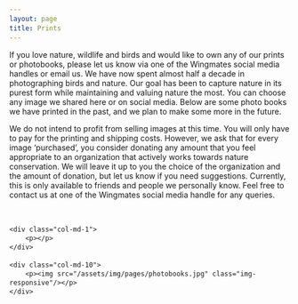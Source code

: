 ```yaml
---
layout: page
title: Prints
---
```



If you love nature, wildlife and birds and would like to own any of our prints or photobooks, please let us know via one of the Wingmates social media handles or email us. We have now spent almost half a decade in photographing birds and nature. Our goal has been to capture nature in its purest form while maintaining and valuing nature the most. 
You can choose any image we shared here or on social media. Below are some photo books we have printed in the past, and we plan to make some more in the future. 

We do not intend to profit from selling images at this time. You will only have to pay for the printing and shipping costs. However, we ask that for every image ‘purchased’, you consider donating any amount that you feel appropriate to an organization that actively works towards nature conservation. We will leave it up to you the choice of the organization and the amount of donation, but let us know if you need suggestions. Currently, this is only available to friends and people we personally know. 
Feel free to contact us at one of the Wingmates social media handle for any queries. 
	
	
<div class="container">
<div class="row">&nbsp;</div>
<div class="row">
	
	
	<div class="col-md-1">
		<p></p>
	</div>
	
	<div class="col-md-10">
		<p><img src="/assets/img/pages/photobooks.jpg" class="img-responsive"/></p>
	</div>
	
		
</div>
